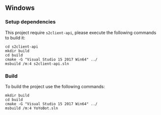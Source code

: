 ## Windows


### Setup dependencies

This project require `s2client-api`, please execute the following commands to build it:

```
cd s2client-api
mkdir build
cd build
cmake -G "Visual Studio 15 2017 Win64" ../
msbuild /m:4 s2client-api.sln
```

### Build

To build the project use the following commands:

```
mkdir build
cd build
cmake -G "Visual Studio 15 2017 Win64" ../
msbuild /m:4 YoYoBot.sln
```